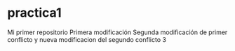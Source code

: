 # practica1
Mi primer repositorio
Primera modificación
Segunda modificación de primer conflicto y nueva modificacion del segundo conflicto 3